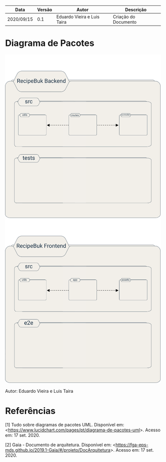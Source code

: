 | Data |Versão| Autor | Descrição |
| ---- | ---- | ----- | --------- |
| 2020/09/15 | 0.1 | Eduardo Vieira e Luis Taira | Criação do Documento |

# Diagrama de Pacotes

![](../assets/04-modelagem/20200917-diagrama-pacotes-back.png)
![](../assets/04-modelagem/20200917-diagrama-pacotes-front.png)

Autor: Eduardo Vieira e Luis Taira

# Referências

[1] Tudo sobre diagramas de pacotes UML. Disponível em: <<https://www.lucidchart.com/pages/pt/diagrama-de-pacotes-uml>>. Acesso em: 17 set. 2020.

[2] Gaia - Documento de arquitetura. Disponível em: <<https://fga-eps-mds.github.io/2019.1-Gaia/#/projeto/DocArquitetura>>. Acesso em: 17 set. 2020.

